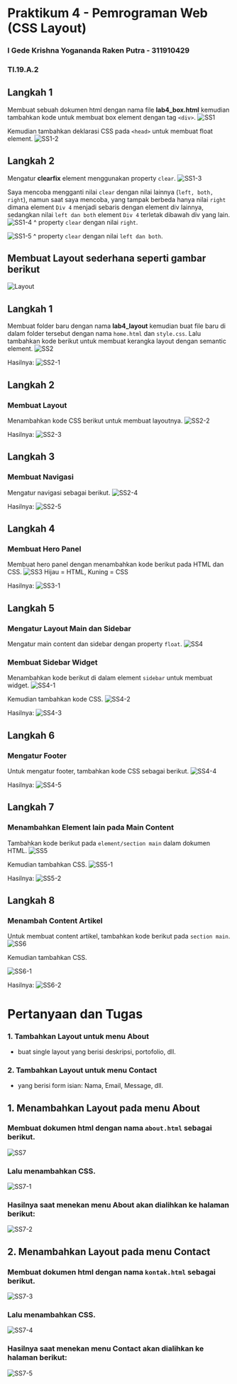 # Praktikum 4 - Pemrograman Web (CSS Layout)

### I Gede Krishna Yogananda Raken Putra - 311910429

### TI.19.A.2

## Langkah 1
Membuat sebuah dokumen html dengan nama file <b>lab4_box.html</b> kemudian tambahkan kode untuk membuat box element dengan tag `<div>`.
![SS1](https://user-images.githubusercontent.com/56240078/115169111-5a6e4e00-a0e7-11eb-8e18-151cc0651a7c.jpg)

Kemudian tambahkan deklarasi CSS pada `<head>` untuk membuat float element.
![SS1-2](https://user-images.githubusercontent.com/56240078/115169115-5c381180-a0e7-11eb-880e-1bda3a756212.jpg)

## Langkah 2
Mengatur <b>clearfix</b> element menggunakan property `clear`.
![SS1-3](https://user-images.githubusercontent.com/56240078/115169119-5d693e80-a0e7-11eb-9b06-2af59b0e4d20.jpg)

Saya mencoba mengganti nilai `clear` dengan nilai lainnya (`left, both, right`), namun saat saya mencoba, yang tampak berbeda hanya nilai `right` dimana element `Div 4` menjadi sebaris dengan element div lainnya, sedangkan nilai `left dan both` element `Div 4` terletak dibawah div yang lain.
![SS1-4](https://user-images.githubusercontent.com/56240078/115169692-f056a880-a0e8-11eb-9847-4db9da47f0b2.jpg)
^ property `clear` dengan nilai `right`.

![SS1-5](https://user-images.githubusercontent.com/56240078/115169876-770b8580-a0e9-11eb-962d-8ba07052c82c.jpg)
^ property `clear` dengan nilai `left dan both`.

## Membuat Layout sederhana seperti gambar berikut
![Layout](https://user-images.githubusercontent.com/56240078/115170095-01ec8000-a0ea-11eb-9077-68ea23084067.jpg)

## Langkah 1
Membuat folder baru dengan nama <b>lab4_layout</b> kemudian buat file baru di dalam folder tersebut dengan nama `home.html` dan `style.css`.
Lalu tambahkan kode berikut untuk membuat kerangka layout dengan semantic element.
![SS2](https://user-images.githubusercontent.com/56240078/115169121-5e9a6b80-a0e7-11eb-898e-7edeca48a591.jpg)

Hasilnya:
![SS2-1](https://user-images.githubusercontent.com/56240078/115169124-5f330200-a0e7-11eb-934b-c5a91ce2551a.jpg)

## Langkah 2
### Membuat Layout
Menambahkan kode CSS berikut untuk membuat layoutnya.
![SS2-2](https://user-images.githubusercontent.com/56240078/115169125-5fcb9880-a0e7-11eb-92cd-17a45f88c7fe.jpg)

Hasilnya:
![SS2-3](https://user-images.githubusercontent.com/56240078/115169127-60fcc580-a0e7-11eb-9681-aed92c9fcf97.jpg)

## Langkah 3
### Membuat Navigasi
Mengatur navigasi sebagai berikut.
![SS2-4](https://user-images.githubusercontent.com/56240078/115169128-61955c00-a0e7-11eb-96dc-905be40dbaaf.jpg)

Hasilnya:
![SS2-5](https://user-images.githubusercontent.com/56240078/115169130-622df280-a0e7-11eb-8178-77be92c05072.jpg)

## Langkah 4
### Membuat Hero Panel
Membuat hero panel dengan menambahkan kode berikut pada HTML dan CSS.
![SS3](https://user-images.githubusercontent.com/56240078/115169133-635f1f80-a0e7-11eb-8e92-d80168067ef1.jpg)
Hijau = HTML, Kuning = CSS

Hasilnya:
![SS3-1](https://user-images.githubusercontent.com/56240078/115169136-6528e300-a0e7-11eb-85c6-cf109ddcd8f9.jpg)

## Langkah 5
### Mengatur Layout Main dan Sidebar
Mengatur main content dan sidebar dengan property `float`.
![SS4](https://user-images.githubusercontent.com/56240078/115169139-665a1000-a0e7-11eb-98e2-b3d17f3e4538.jpg)

### Membuat Sidebar Widget
Menambahkan kode berikut di dalam element `sidebar` untuk membuat widget.
![SS4-1](https://user-images.githubusercontent.com/56240078/115169140-66f2a680-a0e7-11eb-9192-f58c9a2c190a.jpg)

Kemudian tambahkan kode CSS.
![SS4-2](https://user-images.githubusercontent.com/56240078/115169142-6823d380-a0e7-11eb-82a0-0b997ce36e76.jpg)

Hasilnya:
![SS4-3](https://user-images.githubusercontent.com/56240078/115169144-68bc6a00-a0e7-11eb-81e5-b10355159db5.jpg)

## Langkah 6
### Mengatur Footer
Untuk mengatur footer, tambahkan kode CSS sebagai berikut.
![SS4-4](https://user-images.githubusercontent.com/56240078/115169145-69ed9700-a0e7-11eb-99e0-56fbd8ed3859.jpg)

Hasilnya:
![SS4-5](https://user-images.githubusercontent.com/56240078/115169147-6a862d80-a0e7-11eb-80a5-20c611f6d5e4.jpg)

## Langkah 7
### Menambahkan Element lain pada Main Content
Tambahkan kode berikut pada `element/section main` dalam dokumen HTML.
![SS5](https://user-images.githubusercontent.com/56240078/115169149-6bb75a80-a0e7-11eb-9dae-ec2f796db402.jpg)

Kemudian tambahkan CSS.
![SS5-1](https://user-images.githubusercontent.com/56240078/115169151-6c4ff100-a0e7-11eb-9e1a-9f5f44f8b9e2.jpg)

Hasilnya:
![SS5-2](https://user-images.githubusercontent.com/56240078/115169153-6e19b480-a0e7-11eb-9dca-00ef53491f6e.jpg)

## Langkah 8
### Menambah Content Artikel
Untuk membuat content artikel, tambahkan kode berikut pada `section main`.
![SS6](https://user-images.githubusercontent.com/56240078/115169159-6f4ae180-a0e7-11eb-8d72-f88e7f4430bc.jpg)

Kemudian tambahkan CSS.

![SS6-1](https://user-images.githubusercontent.com/56240078/115169163-7114a500-a0e7-11eb-970d-a2e9ead49d97.jpg)

Hasilnya:
![SS6-2](https://user-images.githubusercontent.com/56240078/115169164-71ad3b80-a0e7-11eb-9a73-8a7eb70fed78.jpg)

# Pertanyaan dan Tugas
### 1. Tambahkan Layout untuk menu About
- buat single layout yang berisi deskripsi, portofolio, dll.
### 2. Tambahkan Layout untuk menu Contact
- yang berisi form isian: Nama, Email, Message, dll.

## 1.  Menambahkan Layout pada menu About
### Membuat dokumen html dengan nama `about.html` sebagai berikut.
![SS7](https://user-images.githubusercontent.com/56240078/115169166-72de6880-a0e7-11eb-8f8c-417d12ac52f2.jpg)

### Lalu menambahkan CSS.
![SS7-1](https://user-images.githubusercontent.com/56240078/115169168-7376ff00-a0e7-11eb-9f81-3168d64f13fe.jpg)

### Hasilnya saat menekan menu About akan dialihkan ke halaman berikut:
![SS7-2](https://user-images.githubusercontent.com/56240078/115169169-74a82c00-a0e7-11eb-8ef9-80fe45c05d9c.jpg)

## 2. Menambahkan Layout pada menu Contact
### Membuat dokumen html dengan nama `kontak.html` sebagai berikut.
![SS7-3](https://user-images.githubusercontent.com/56240078/115169171-7540c280-a0e7-11eb-83cb-1685a1c9e682.jpg)

### Lalu menambahkan CSS.
![SS7-4](https://user-images.githubusercontent.com/56240078/115169172-75d95900-a0e7-11eb-9951-d09328a2d19e.jpg)

### Hasilnya saat menekan menu Contact akan dialihkan ke halaman berikut:
![SS7-5](https://user-images.githubusercontent.com/56240078/115169173-770a8600-a0e7-11eb-907a-0caa2290f156.jpg)
